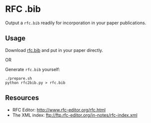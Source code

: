 # RFC .bib

Output a `rfc.bib` readily for incorporation in your paper publications.

## Usage

Download [rfc.bib](https://raw.github.com/hupili/rfc.bib/master/rfc.bib)
and put in your paper directly.

OR

Generate `rfc.bib` yourself:

```
./prepare.sh
python rfc2bib.py > rfc.bib
```

## Resources

   * RFC Editor: <http://www.rfc-editor.org/rfc.html> 
   * The XML index: ftp://ftp.rfc-editor.org/in-notes/rfc-index.xml

